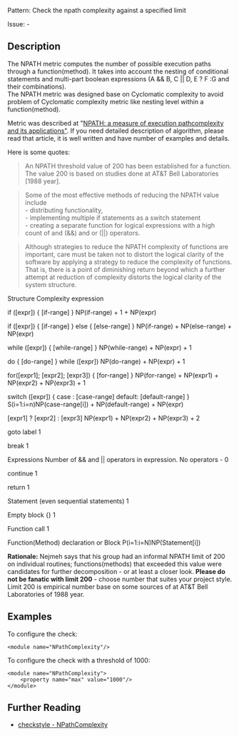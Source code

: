 Pattern: Check the npath complexity against a specified limit

Issue: -

## Description

The NPATH metric computes the number of possible execution paths through a function(method). It takes into account the nesting of conditional statements and multi-part boolean expressions (A && B, C || D, E ? F :G and their combinations).   
The NPATH metric was designed base on Cyclomatic complexity to avoid problem of Cyclomatic complexity metric like nesting level within a function(method). 

Metric was described at "[NPATH: a measure of execution pathcomplexity and its applications"](http://dl.acm.org/citation.cfm?id=42379). If you need detailed description of algorithm, please read that article, it is well written and have number of examples and details. 

Here is some quotes:

> An NPATH threshold value of 200 has been established for a function. The value 200 is based on studies done at AT&T Bell Laboratories [1988 year]. 

> Some of the most effective methods of reducing the NPATH value include  
\- distributing functionality,  
\- implementing multiple if statements as a switch statement  
\- creating a separate function for logical expressions with a high count of and (&&) and or (||) operators. 

> Although strategies to reduce the NPATH complexity of functions are important, care must be taken not to distort the logical clarity of the software by applying a strategy to reduce the complexity of functions. That is, there is a point of diminishing return beyond which a further attempt at reduction of complexity distorts the logical clarity of the system structure. 

Structure Complexity expression 

if ([expr]) { [if-range] }
NP(if-range) + 1 + NP(expr)

if ([expr]) { [if-range] } else { [else-range] }
NP(if-range) + NP(else-range) + NP(expr)

while ([expr]) { [while-range] } 
NP(while-range) + NP(expr) + 1

do { [do-range] } while ([expr])
NP(do-range) + NP(expr) + 1

for([expr1]; [expr2]; [expr3]) { [for-range] }
NP(for-range) + NP(expr1) + NP(expr2) + NP(expr3) + 1

switch ([expr]) { case : [case-range] default: [default-range] }
S(i=1:i=n)NP(case-range[i]) + NP(default-range) + NP(expr)

[expr1] ? [expr2] : [expr3]
NP(expr1) + NP(expr2) + NP(expr3) + 2

goto label
1

break
1

Expressions
Number of && and || operators in expression. No operators - 0

continue
1

return
1

Statement (even sequential statements)
1

Empty block {}
1

Function call
1

Function(Method) declaration or Block
P(i=1:i=N)NP(Statement[i])

**Rationale:** Nejmeh says that his group had an informal NPATH limit of 200 on individual routines; functions(methods) that exceeded this value were candidates for further decomposition - or at least a closer look. **Please do not be fanatic with limit 200** \- choose number that suites your project style. Limit 200 is empirical number base on some sources of at AT&T Bell Laboratories of 1988 year. 

## Examples

To configure the check: 
    
    
    <module name="NPathComplexity"/>
            

To configure the check with a threshold of 1000: 
    
    
    <module name="NPathComplexity">
        <property name="max" value="1000"/>
    </module>

## Further Reading

* [checkstyle - NPathComplexity](http://checkstyle.sourceforge.net/config_metrics.html#NPathComplexity)